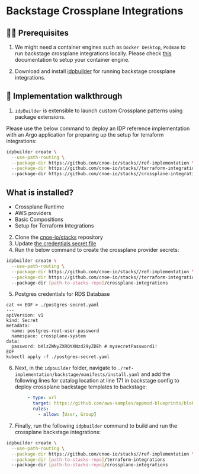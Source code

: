 # Backstage Crossplane Integrations

## 🏃‍♀️ Prerequisites

1. We might need a container engines such as `Docker Desktop`, `Podman` to run backstage crossplane integrations locally. Please check [this](https://github.com/cnoe-io/idpbuilder?tab=readme-ov-file#prerequisites) documentation to setup your container engine.

2. Download and install [idpbuilder](https://github.com/cnoe-io/idpbuilder?tab=readme-ov-file#download-and-install-the-idpbuilder) for running backstage crossplane integrations.

## 🌟 Implementation walkthrough

1. `idpBuilder` is extensible to launch custom Crossplane patterns using package extensions. 

Please use the below command to deploy an IDP reference implementation with an Argo application for preparing up the setup for terraform integrations:

```bash
idpbuilder create \
  --use-path-routing \
  --package-dir https://github.com/cnoe-io/stacks//ref-implementation \
  --package-dir https://github.com/cnoe-io/stacks//terraform-integrations
  --package-dir https://github.com/cnoe-io/stacks//crossplane-integrations
```
## What is installed?

- Crossplane Runtime
- AWS providers
- Basic Compositions
- Setup for Terraform Integrations

2. Clone the [cnoe-io/stacks](https://github.com/cnoe-io/stacks) repository
3. Update [the credentials secret file](crossplane-providers/provider-secret.yaml)
4. Run the below command to create the crossplane provider secrets:

```bash
idpbuilder create \
  --use-path-routing \
  --package-dir https://github.com/cnoe-io/stacks//ref-implementation \
  --package-dir https://github.com/cnoe-io/stacks//terraform-integrations
  --package-dir [path-to-stacks-repo]/crossplane-integrations
```

5. Postgres credentials for RDS Database

```
cat << EOF > ./postgres-secret.yaml
---
apiVersion: v1
kind: Secret
metadata:
  name: postgres-root-user-password
  namespace: crossplane-system
data:
  password: bXlzZWNyZXRQYXNzd29yZDEh # mysecretPassword1!
EOF
kubectl apply -f ./postgres-secret.yaml
```

6. Next, in the `idpbuilder` folder, navigate to `./ref-implementation/backstage/manifests/install.yaml` and add the following lines for catalog location at line 171 in backstage config to deploy crossplane backstage templates to backstage:

```yaml
        - type: url
          target: https://github.com/aws-samples/appmod-blueprints/blob/main/platform/backstage/templates/catalog-info.yaml
          rules:
            - allow: [User, Group]
```

7. Finally, run the following `idpbuilder` command to build and run the crossplane backstage integrations:

```bash
idpbuilder create \
  --use-path-routing \
  --package-dir https://github.com/cnoe-io/stacks//ref-implementation \
  --package-dir [path-to-stacks-repo]/terraform-integrations
  --package-dir [path-to-stacks-repo]/crossplane-integrations
```